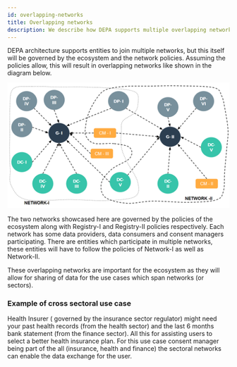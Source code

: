 ```yaml
---
id: overlapping-networks
title: Overlapping networks
description: We describe how DEPA supports multiple overlapping networks co-existing
---
```


DEPA architecture supports entities to join multiple networks, but this itself will be governed by the ecosystem and the network policies. Assuming the policies allow, this will result in overlapping networks like shown in the diagram below.

![overlappingNetwork](/img/learn/networks/overlapping-networks.png 'overlappingNetwork')

The two networks showcased here are governed by the policies of the ecosystem along with Registry-I and Registry-II policies respectively. Each network has some data providers, data consumers and consent managers participating. There are entities which participate in multiple networks, these entities will have to follow the policies of Network-I as well as Network-II.

These overlapping networks are important for the ecosystem as they will allow for sharing of data for the use cases which span networks (or sectors).

### Example of cross sectoral use case

Health Insurer ( governed by the insurance sector regulator) might need your past health records (from the health sector) and the last 6 months bank statement (from the finance sector). All this for assisting users to select a better health insurance plan. For this use case consent manager being part of the all (insurance, health and finance) the sectoral networks can enable the data exchange for the user.
